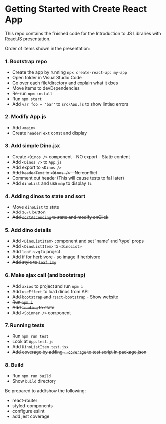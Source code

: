 # Getting Started with Create React App

This repo contains the finished code for the Introduction to JS Libraries with ReactJS presentation.

Order of items shown in the presentation:

### 1. Bootstrap repo

- Create the app by running `npx create-react-app my-app`
- Open folder in Visual Studio Code
- Go over each file/directory and explain what it does
- Move items to devDependencies
- Re-run `npm install`
- Run `npm start`
- Add `var foo = 'bar'` to `src/App.js` to show linting errors

### 2. Modify App.js

- Add `<main>`
- Create `headerText` const and display

### 3. Add simple Dino.jsx

- Create `<Dinos />` component - NO export - Static content
- Add `<Dinos />` to `App.js`
- Add export to `<Dinos />`
- ~~Add `headerText` in `<Dinos />` - No conflict~~
- Comment out header (This will cause tests to fail later)
- Add `dinoList` and use `map` to display `li`

### 4. Adding dinos to state and sort

- Move `dinoList` to state
- Add `Sort` button
- ~~Add `sortAscending` to state and modify onClick~~

### 5. Add dino details

- Add `<DinoListItem>` component and set 'name' and 'type' props
- Add `<DinoListItem>` to `<DinoList>`
- Add `leaf.svg` to project
- Add if for herbivore - so image if herbivore
- ~~Add style to `leaf img`~~

### 6. Make ajax call (and bootstrap)

- Add `axios` to project and run `npm i`
- Add `useEffect` to load dinos from API
- ~~Add `bootstrap` and `react-bootstrap`~~ - Show website
- ~~Run `npm i`~~
- ~~Add `loading` to state~~
- ~~Add `<Spinner />` component~~

### 7. Running tests

- Run `npm run test`
- Look at `App.test.js`
- Add `DinoListItem.test.jsx`
- ~~Add coverage by adding `--coverage` to test script in package.json~~

### 8. Build

- Run `npm run build`
- Show `build` directory

Be prepared to add/show the following:

- react-router
- styled-components
- configure eslint
- add jest coverage
